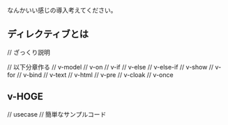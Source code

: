 なんかいい感じの導入考えてください。

## ディレクティブとは

// ざっくり説明

// 以下分章作る
// v-model
// v-on
// v-if
// v-else
// v-else-if
// v-show
// v-for
// v-bind
// v-text
// v-html
// v-pre
// v-cloak
// v-once

## v-HOGE

// usecase
// 簡単なサンプルコード